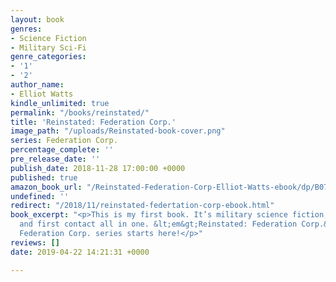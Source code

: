 ```yaml
---
layout: book
genres:
- Science Fiction
- Military Sci-Fi
genre_categories:
- '1'
- '2'
author_name:
- Elliot Watts
kindle_unlimited: true
permalink: "/books/reinstated/"
title: 'Reinstated: Federation Corp.'
image_path: "/uploads/Reinstated-book-cover.png"
series: Federation Corp.
percentage_complete: ''
pre_release_date: ''
publish_date: 2018-11-28 17:00:00 +0000
published: true
amazon_book_url: "/Reinstated-Federation-Corp-Elliot-Watts-ebook/dp/B07KYCT54Z/"
undefined: ''
redirect: "/2018/11/reinstated-federtation-corp-ebook.html"
book_excerpt: "<p>This is my first book. It’s military science fiction, genetic engineering,
  and first contact all in one. &lt;em&gt;Reinstated: Federation Corp.&lt;/em&gt;&amp;nbsp;The
  Federation Corp. series starts here!</p>"
reviews: []
date: 2019-04-22 14:21:31 +0000

---
```

